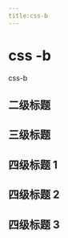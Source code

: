 ```yaml
---
title:css-b
---
```

# css -b 
css-b

## 二级标题

## 三级标题

## 四级标题 1

## 四级标题 2

## 四级标题 3
